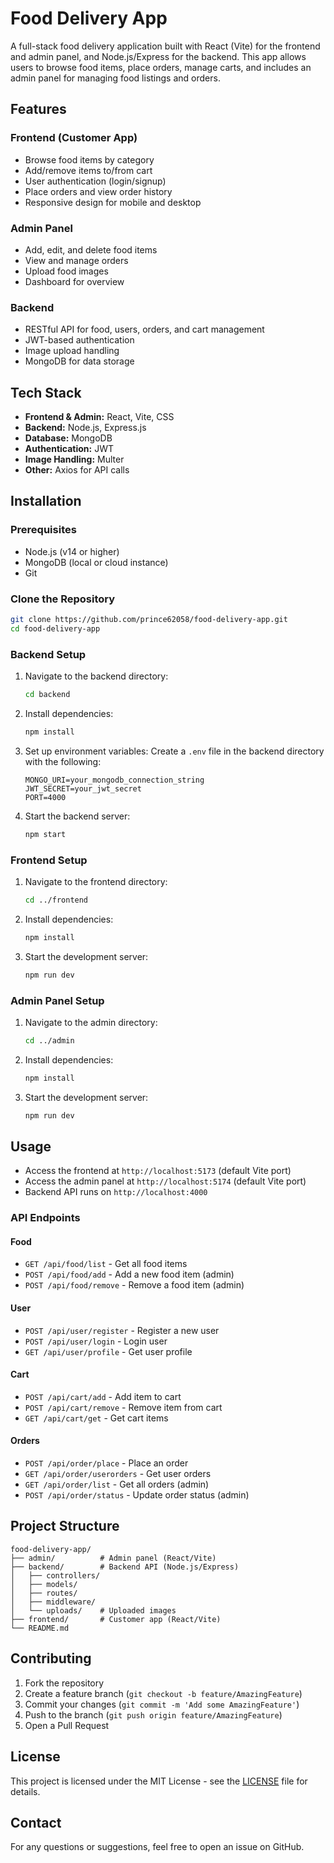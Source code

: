 # Food Delivery App

A full-stack food delivery application built with React (Vite) for the frontend and admin panel, and Node.js/Express for the backend. This app allows users to browse food items, place orders, manage carts, and includes an admin panel for managing food listings and orders.

## Features

### Frontend (Customer App)
- Browse food items by category
- Add/remove items to/from cart
- User authentication (login/signup)
- Place orders and view order history
- Responsive design for mobile and desktop

### Admin Panel
- Add, edit, and delete food items
- View and manage orders
- Upload food images
- Dashboard for overview

### Backend
- RESTful API for food, users, orders, and cart management
- JWT-based authentication
- Image upload handling
- MongoDB for data storage

## Tech Stack

- **Frontend & Admin:** React, Vite, CSS
- **Backend:** Node.js, Express.js
- **Database:** MongoDB
- **Authentication:** JWT
- **Image Handling:** Multer
- **Other:** Axios for API calls

## Installation

### Prerequisites
- Node.js (v14 or higher)
- MongoDB (local or cloud instance)
- Git

### Clone the Repository
```bash
git clone https://github.com/prince62058/food-delivery-app.git
cd food-delivery-app
```

### Backend Setup
1. Navigate to the backend directory:
   ```bash
   cd backend
   ```
2. Install dependencies:
   ```bash
   npm install
   ```
3. Set up environment variables: Create a `.env` file in the backend directory with the following:
   ```
   MONGO_URI=your_mongodb_connection_string
   JWT_SECRET=your_jwt_secret
   PORT=4000
   ```
4. Start the backend server:
   ```bash
   npm start
   ```

### Frontend Setup
1. Navigate to the frontend directory:
   ```bash
   cd ../frontend
   ```
2. Install dependencies:
   ```bash
   npm install
   ```
3. Start the development server:
   ```bash
   npm run dev
   ```

### Admin Panel Setup
1. Navigate to the admin directory:
   ```bash
   cd ../admin
   ```
2. Install dependencies:
   ```bash
   npm install
   ```
3. Start the development server:
   ```bash
   npm run dev
   ```

## Usage

- Access the frontend at `http://localhost:5173` (default Vite port)
- Access the admin panel at `http://localhost:5174` (default Vite port)
- Backend API runs on `http://localhost:4000`

### API Endpoints

#### Food
- `GET /api/food/list` - Get all food items
- `POST /api/food/add` - Add a new food item (admin)
- `POST /api/food/remove` - Remove a food item (admin)

#### User
- `POST /api/user/register` - Register a new user
- `POST /api/user/login` - Login user
- `GET /api/user/profile` - Get user profile

#### Cart
- `POST /api/cart/add` - Add item to cart
- `POST /api/cart/remove` - Remove item from cart
- `GET /api/cart/get` - Get cart items

#### Orders
- `POST /api/order/place` - Place an order
- `GET /api/order/userorders` - Get user orders
- `GET /api/order/list` - Get all orders (admin)
- `POST /api/order/status` - Update order status (admin)

## Project Structure

```
food-delivery-app/
├── admin/          # Admin panel (React/Vite)
├── backend/        # Backend API (Node.js/Express)
│   ├── controllers/
│   ├── models/
│   ├── routes/
│   ├── middleware/
│   └── uploads/    # Uploaded images
├── frontend/       # Customer app (React/Vite)
└── README.md
```

## Contributing

1. Fork the repository
2. Create a feature branch (`git checkout -b feature/AmazingFeature`)
3. Commit your changes (`git commit -m 'Add some AmazingFeature'`)
4. Push to the branch (`git push origin feature/AmazingFeature`)
5. Open a Pull Request

## License

This project is licensed under the MIT License - see the [LICENSE](LICENSE) file for details.

## Contact

For any questions or suggestions, feel free to open an issue on GitHub.
